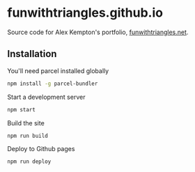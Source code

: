 # funwithtriangles.github.io
Source code for Alex Kempton's portfolio, [funwithtriangles.net](http://funwithtriangles.net).

## Installation
You'll need parcel installed globally

```bash
npm install -g parcel-bundler
```

Start a development server

```bash
npm start
```

Build the site

```bash
npm run build
```

Deploy to Github pages

```bash
npm run deploy
```